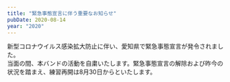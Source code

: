 ```yaml
---
title: "緊急事態宣言に伴う重要なお知らせ"
pubDate: 2020-08-14
year: "2020"
---
```


新型コロナウイルス感染拡大防止に伴い、愛知県で緊急事態宣言が発令されました。\
当面の間、本バンドの活動を自粛いたします。緊急事態宣言の解除および昨今の状況を踏まえ、練習再開は8月30日からといたします。
